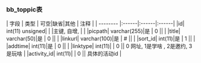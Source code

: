 ### bb_toppic表
  
| 字段        | 类型 | 可空|缺省|其他  | 注释 |
| -------- |:------|:------|:------|
|id| int(11) unsigned| |   |主键, 自增, |  |
|picpath| varchar(255)|是 |  0 ||  |
|title| varchar(50)|是 |  0 ||  |
|linkurl| varchar(100)|是 |  # ||  |
|sort_id| int(11)|是 |  1 ||  |
|addtime| int(11)|是 |  0 ||  |
|linktype| int(11)| |  0 ||  0 网址,  1是学啥 , 2是邀约, 3 是玩啥 |
|activity_id| int(11)| |  0 || 具体的活动id |
